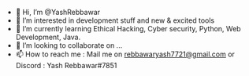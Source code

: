 - 👋 Hi, I’m @YashRebbawar
- 👀 I’m interested in development stuff and new & excited tools
- 🌱 I’m currently learning Ethical Hacking, Cyber security, Python, Web Development, Java.
- 💞️ I’m looking to collaborate on ...
- 📫 How to reach me : Mail me on rebbawaryash7721@gmail.com or Discord : Yash Rebbawar#7851

<!---
YashRebbawar/YashRebbawar is a ✨ special ✨ repository because its `README.md` (this file) appears on your GitHub profile.
You can click the Preview link to take a look at your changes.
--->
